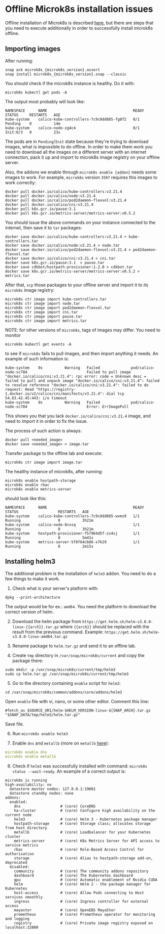 # Offline Microk8s installation issues

Offline installation of Microk8s is described [here](https://microk8s.io/docs/install-alternatives#heading--offline), but
there are steps that you need to execute additionally in order to successfully install microk8s offline. 

## Importing images

After running:

```
snap ack microk8s_{microk8s_version}.assert
snap install microk8s_{microk8s_version}.snap --classic
```

You should check if the microk8s instance is healthy. Do it with:

```commandline
microk8s kubectl get pods -A
```

The output most probably will look like:
```
NAMESPACE      NAME                                       READY   STATUS     RESTARTS   AGE
kube-system    calico-kube-controllers-7c9c8dd885-fg8f2   0/1     Pending    0          14m
kube-system    calico-node-zg4c4                          0/1     Init:0/3   0          23s
```

The pods are in `Pending`/`Init` state because they're trying to download images, what is impossible to do offline.
In order to make them work you need to download all the images on a different server with an internet connection, pack it up and
import to microk8s image registry on your offline server.

Also, the addons we enable through `microk8s enable {addon}` needs some images to work.
For example, `microk8s` version `3597` requires this images to work correctly:

```commandline
docker pull docker.io/calico/kube-controllers:v3.21.4 
docker pull docker.io/calico/node:v3.21.4
docker pull docker.io/calico/pod2daemon-flexvol:v3.21.4
docker pull docker.io/calico/cni:v3.21.4  
docker pull k8s.gcr.io/pause:3.1 
docker pull k8s.gcr.io/metrics-server/metrics-server:v0.5.2 
```

You should issue the above commands on your instance connected to the internet,
then save it to `tar` packages:

```
docker save docker.io/calico/kube-controllers:v3.21.4 > kube-controllers.tar
docker save docker.io/calico/node:v3.21.4 > node.tar
docker save docker.io/calico/pod2daemon-flexvol:v3.21.4 > pod2daemon-flexvol.tar
docker save docker.io/calico/cni:v3.21.4 > cni.tar
docker save k8s.gcr.io/pause:3.1  > pause.tar
docker save cdkbot/hostpath-provisioner:1.2.0 > cdkbot.tar 
docker save k8s.gcr.io/metrics-server/metrics-server:v0.5.2 > metrics.tar
```

After that, `scp` those packages to your offline server and import it to its `microk8s` image registry:

```
microk8s ctr image import kube-controllers.tar
microk8s ctr image import node.tar
microk8s ctr image import pod2daemon-flexvol.tar
microk8s ctr image import cni.tar
microk8s ctr image import pause.tar
microk8s ctr image import metrics.tar
```

NOTE: for other versions of `microk8s`, tags of images may differ. You need to monitor 

```commandline
microk8s kubectl get events -A
```

to see if `microk8s` fails to pull images, and then import anything it needs. An example of such information is:

```commandline
kube-system    0s          Warning   Failed              pod/calico-node-sc784                           Failed to pull image "docker.io/calico/cni:v3.21.4": rpc error: code = Unknown desc = failed to pull and unpack image "docker.io/calico/cni:v3.21.4": failed to resolve reference "docker.io/calico/cni:v3.21.4": failed to do request: Head "https://registry-1.docker.io/v2/calico/cni/manifests/v3.21.4": dial tcp 54.83.42.45:443: i/o timeout
kube-system    0s          Warning   Failed              pod/calico-node-sc784                           Error: ErrImagePull
```

This shows you that you lack `docker.io/calico/cni:v3.21.4` image, and need to import it in order to fix the issue.

The process of such action is always:

```commandline
docker pull <needed_image>
docker save <needed_image> > image.tar
```
Transfer package to the offline lab and execute:

```
microk8s ctr image import image.tar
```

The healthy instance of microk8s, after running:

```commandline
microk8s enable hostpath-storage
microk8s enable rbac
microk8s enable metrics-server
```

should look like this:

```
NAMESPACE      NAME                                       READY   STATUS                  RESTARTS   AGE
kube-system    calico-kube-controllers-7c9c8dd885-wxms9   1/1     Running                 0          3h21m
kube-system    calico-node-8cxsq                          1/1     Running                 0          3h21m
kube-system    hostpath-provisioner-f57964d5f-zs4sj       1/1     Running                 0          5m41s
kube-system    metrics-server-5f8f64cb86-x7k29            1/1     Running                 0          2m15s
```

## Installing helm3

The additional problem is the installation of `helm3` addon. You need to do a few things to make it work.

1. Check what is your server's platform with:

```commandline
dpkg --print-architecture
```

The output would be for ex.: `amd64`.
You need the platform to download the correct version of helm.

2. Download the helm package from `https://get.helm.sh/helm-v3.8.0-linux-{{arch}}.tar.gz` where `{{arch}}` should be 
replaced with the result from the previous command. Example: `https://get.helm.sh/helm-v3.8.0-linux-amd64.tar.gz`

3. Rename package to `helm.tar.gz` and send it to an offline lab.
4. Create `tmp` directory in `/var/snap/microk8s/current` and copy the package there:

```
sudo mkdir -p /var/snap/microk8s/current/tmp/helm3
sudo cp helm.tar.gz /var/snap/microk8s/current/tmp/helm3
```

5. Go to the directory containing `enable` script for `helm3`:

```
cd /var/snap/microk8s/common/addons/core/addons/helm3
```

Open `enable` file with vi, nano, or some other editor. Comment this line:

```commandline
#fetch_as $SOURCE_URI/helm-$HELM_VERSION-linux-${SNAP_ARCH}.tar.gz "$SNAP_DATA/tmp/helm3/helm.tar.gz"
```

Save file.

6. Run `microk8s enable helm3`

7. Enable `dns` and `metallb` (more on `metallb` [here](../gettingstarted/mk8s/k8s-microk8s.md#install-metallb)):

```yaml
microk8s enable dns
microk8s enable metallb
```

8. Check if `helm3` was successfully installed with command: `microk8s status --wait-ready`. An example of
a correct output is:

```commandline
microk8s is running
high-availability: no
  datastore master nodes: 127.0.0.1:19001
  datastore standby nodes: none
addons:
  enabled:
    dns                  # (core) CoreDNS
    ha-cluster           # (core) Configure high availability on the current node
    helm3                # (core) Helm 3 - Kubernetes package manager
    hostpath-storage     # (core) Storage class; allocates storage from host directory
    metallb              # (core) Loadbalancer for your Kubernetes cluster
    metrics-server       # (core) K8s Metrics Server for API access to service metrics
    rbac                 # (core) Role-Based Access Control for authorisation
    storage              # (core) Alias to hostpath-storage add-on, deprecated
  disabled:
    community            # (core) The community addons repository
    dashboard            # (core) The Kubernetes dashboard
    gpu                  # (core) Automatic enablement of Nvidia CUDA
    helm                 # (core) Helm 2 - the package manager for Kubernetes
    host-access          # (core) Allow Pods connecting to Host services smoothly
    ingress              # (core) Ingress controller for external access
    mayastor             # (core) OpenEBS MayaStor
    prometheus           # (core) Prometheus operator for monitoring and logging
    registry             # (core) Private image registry exposed on localhost:32000
```